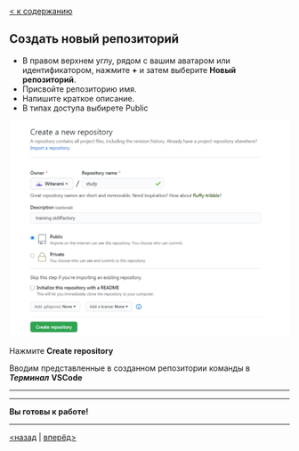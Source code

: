 [< к содержанию](./readme.md)

## Создать новый репозиторий

   * В правом верхнем углу, рядом с вашим аватаром или идентификатором, нажмите **+** и затем выберите **Новый репозиторий**.
   * Присвойте репозиторию имя.
   * Напишите краткое описание.
   * В типах доступа выбирете Public

![create_repository](./assets/create_repository.png)

Нажмите **Create repository**

Вводим представленные в созданном репозитории команды в ***Терминал*** **VSCode**

----
----

**Вы готовы к работе!**

---
[<назад](./vscode.md) | [вперёд>](./opinion.md) 